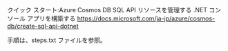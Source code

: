 ﻿クイック スタート:Azure Cosmos DB SQL API リソースを管理する .NET コンソール アプリを構築する
https://docs.microsoft.com/ja-jp/azure/cosmos-db/create-sql-api-dotnet

手順は、steps.txt ファイルを参照。
